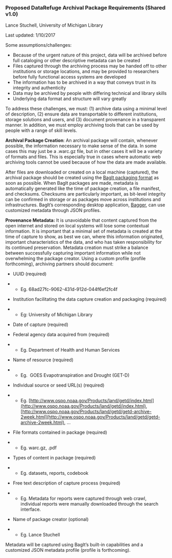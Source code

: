 ### Proposed DataRefuge Archival Package Requirements (Shared v1.0) 

Lance Stuchell, University of Michigan Library

Last updated: 1/10/2017

Some assumptions/challenges:

- Because of the urgent nature of this project, data will be archived before full cataloging or other descriptive metadata can be created 
- Files captured through the archiving process may be handed off to other institutions or storage locations, and may be provided to researchers before fully functional access systems are developed
- The information has to be archived in a way that conveys trust in its integrity and authenticity
- Data may be archived by people with differing technical and library skills
- Underlying data format and structure will vary greatly 

To address these challenges, we must: (1) archive data using a minimal level of description, (2) ensure data are transportable to different institutions, storage solutions and users, and (3) document provenance in a transparent manner. In addition, we must employ archiving tools that can be used by people with a range of skill levels. 

**Archival Package Creation**: An archival package will contain, whenever possible, the information necessary to make sense of the data. In some cases this may just be a .warc.gz file, but in other cases it will be a variety of formats and files. This is especially true in cases where automatic web archiving tools cannot be used because of how the data are made available. 

After files are downloaded or created on a local machine (captured), the archival package should be created using the [BagIt packaging format](https://github.com/LibraryOfCongress/bagit-java) as soon as possible. When BagIt packages are made, metadata is automatically generated like the time of package creation, a file manifest, and checksums. Checksums are particularly important, as bit-level integrity can be confirmed in storage or as packages move across institutions and infrastructures. BagIt’s corresponding desktop application, [Bagger](https://github.com/LibraryOfCongress/bagger), can use customized metadata through JSON profiles. 

**Provenance Metadata:** It is unavoidable that content captured from the open internet and stored on local systems will lose some contextual information. It is important that a minimal set of metadata is created at the time of capture to show, as best we can, where this information originated, important characteristics of the data, and who has taken responsibility for its continued preservation. Metadata creation must strike a balance between successfully capturing important information while not overwhelming the package creator. Using a custom profile (profile forthcoming), archiving partners should document:

- UUID (required) 

- - Eg. 68ad27fc-9062-431d-912d-044f6ef2fc4f

- Institution facilitating the data capture creation and packaging (required)

- - Eg: University of Michigan Library 

- Date of capture (required)

- Federal agency data acquired from (required)

- - Eg. Department of Health and Human Services 

- Name of resource (required) 

- - Eg.  GOES Evapotranspiration and Drought (GET-D)

- Individual source or seed URL(s) (required)

- - Eg. [http://www.ospo.noaa.gov/Products/land/getd/index.html](http://www.ospo.noaa.gov/Products/land/getd/index.html), [http://www.ospo.noaa.gov/Products/land/getd/getd-archive-2week.html](http://www.ospo.noaa.gov/Products/land/getd/getd-archive-2week.html), …

- File formats contained in package (required)

- - Eg. warc.gz, .pdf 

- Types of content in package (required)

- - Eg. datasets, reports, codebook

- Free text description of capture process (required)

- - Eg. Metadata for reports were captured through web crawl, individual reports were manually downloaded through the search interface.

- Name of package creator (optional) 

- - Eg. Lance Stuchell 

Metadata will be captured using BagIt’s built-in capabilities and a customized JSON metadata profile (profile is forthcoming). 